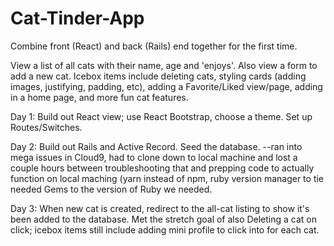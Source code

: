 # Cat-Tinder-App

Combine front (React) and back (Rails) end together for the first time.

View a list of all cats with their name, age and 'enjoys'.  Also view a form to add a new cat.  Icebox items include deleting cats, styling cards (adding images, justifying, padding, etc), adding a Favorite/Liked view/page, adding in a home page, and more fun cat features.

Day 1:
Build out React view; use React Bootstrap, choose a theme.  Set up Routes/Switches.

Day 2:
Build out Rails and Active Record.  Seed the database.
--ran into mega issues in Cloud9, had to clone down to local machine and lost a couple hours between troubleshooting that and prepping code to actually function on local maching (yarn instead of npm, ruby version manager to tie needed Gems to the version of Ruby we needed.

Day 3:
When new cat is created, redirect to the all-cat listing to show it's been added to the database.  Met the stretch goal of also Deleting a cat on click; icebox items still include adding mini profile to click into for each cat.
